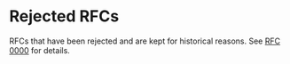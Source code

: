 # Rejected RFCs

RFCs that have been rejected and are kept for historical reasons. See [RFC
0000](https://github.com/tinker-engine/tinker-rfcs/final/0000-rfc_process) for
details.
